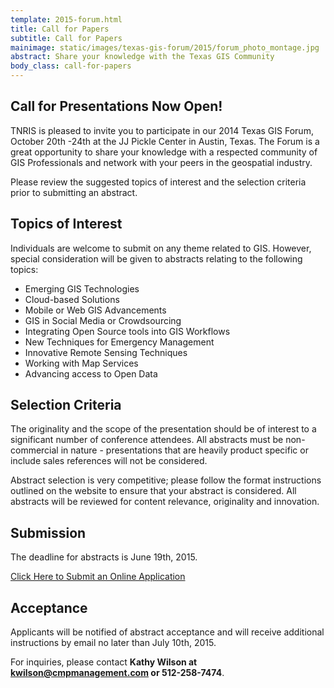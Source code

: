 ```yaml
---
template: 2015-forum.html
title: Call for Papers
subtitle: Call for Papers
mainimage: static/images/texas-gis-forum/2015/forum_photo_montage.jpg
abstract: Share your knowledge with the Texas GIS Community
body_class: call-for-papers
---
```


## Call for Presentations Now Open!

TNRIS is pleased to invite you to participate in our 2014 Texas GIS Forum, October 20th -24th at the JJ Pickle Center in Austin, Texas. The Forum is a great opportunity to share your knowledge with a respected community of GIS Professionals and network with your peers in the geospatial industry.

Please review the suggested topics of interest and the selection criteria prior to submitting an abstract.

## Topics of Interest

Individuals are welcome to submit on any theme related to GIS. However, special consideration will be given to abstracts relating to the following topics:

- Emerging GIS Technologies
- Cloud-based Solutions
- Mobile or Web GIS Advancements
- GIS in Social Media or Crowdsourcing
- Integrating Open Source tools into GIS Workflows
- New Techniques for Emergency Management
- Innovative Remote Sensing Techniques
- Working with Map Services
- Advancing access to Open Data

## Selection Criteria

The originality and the scope of the presentation should be of interest to a significant number of conference attendees. All abstracts must be non-commercial in nature - presentations that are heavily product specific or include sales references will not be considered.

Abstract selection is very competitive; please follow the format instructions outlined on the website to ensure that your abstract is considered. All abstracts will be reviewed for content relevance, originality and innovation.

## Submission

The deadline for abstracts is June 19th, 2015.

<a class="btn btn-lg btn-danger" href="https://www.surveymonkey.com/s/HZQZM8D">Click Here to Submit an Online Application</a>

## Acceptance

Applicants will be notified of abstract acceptance and will receive additional instructions by email no later than July 10th, 2015. 

For inquiries, please contact **Kathy Wilson at kwilson@cmpmanagement.com or 512-258-7474**.

